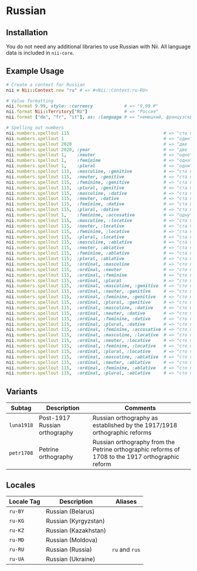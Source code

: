 <!-- This file has been generated. Source: languages/_template.md.erb -->

# Russian

## Installation

You do not need any additional libraries to use Russian with Nii.
All language data is included in `nii-core`.

## Example Usage

``` ruby
# Create a context for Russian
nii = Nii::Context.new "ru" # => #<Nii::Context:ru-RU>

# Value formatting
nii.format 9.99, style: :currency            # => "9,99 ₽"
nii.format Nii::Territory["RU"]              # => "Россия"
nii.format ["de", "fr", "it"], as: :language # => "немецкий, французский и итальянский"

# Spelling out numbers
nii.numbers.spellout 115                                    # => "сто пятнадцать"
nii.numbers.spellout 1                                      # => "один"
nii.numbers.spellout 2020                                   # => "две  двадцать"
nii.numbers.spellout 2020, :year                            # => "две тысячи двадцатого"
nii.numbers.spellout 1,    :neuter                          # => "одно"
nii.numbers.spellout 1,    :feminine                        # => "одна"
nii.numbers.spellout 1,    :plural                          # => "одни"
nii.numbers.spellout 115,  :masculine, :genitive            # => "ста пятнадцати"
nii.numbers.spellout 115,  :neuter, :genitive               # => "ста пятнадцати"
nii.numbers.spellout 115,  :feminine, :genitive             # => "ста пятнадцати"
nii.numbers.spellout 115,  :plural, :genitive               # => "ста пятнадцати"
nii.numbers.spellout 115,  :masculine, :dative              # => "ста пятнадцати"
nii.numbers.spellout 115,  :neuter, :dative                 # => "ста пятнадцати"
nii.numbers.spellout 115,  :feminine, :dative               # => "ста пятнадцати"
nii.numbers.spellout 115,  :plural, :dative                 # => "ста пятнадцати"
nii.numbers.spellout 1,    :feminine, :accusative           # => "одну"
nii.numbers.spellout 115,  :masculine, :locative            # => "ста пятнадцати"
nii.numbers.spellout 115,  :neuter, :locative               # => "ста пятнадцати"
nii.numbers.spellout 115,  :feminine, :locative             # => "ста пятнадцати"
nii.numbers.spellout 115,  :plural, :locative               # => "ста пятнадцати"
nii.numbers.spellout 115,  :masculine, :ablative            # => "ста пятнадцатью"
nii.numbers.spellout 115,  :neuter, :ablative               # => "ста пятнадцатью"
nii.numbers.spellout 115,  :feminine, :ablative             # => "ста пятнадцатью"
nii.numbers.spellout 115,  :plural, :ablative               # => "ста пятнадцатью"
nii.numbers.spellout 115,  :ordinal, :masculine             # => "сто пятнадцатый"
nii.numbers.spellout 115,  :ordinal, :neuter                # => "сто пятнадцатое"
nii.numbers.spellout 115,  :ordinal, :feminine              # => "сто пятнадцатая"
nii.numbers.spellout 115,  :ordinal, :plural                # => "сто пятнадцатые"
nii.numbers.spellout 115,  :ordinal, :masculine, :genitive  # => "сто пятнадцатого"
nii.numbers.spellout 115,  :ordinal, :neuter, :genitive     # => "сто пятнадцатого"
nii.numbers.spellout 115,  :ordinal, :feminine, :genitive   # => "сто пятнадцатой"
nii.numbers.spellout 115,  :ordinal, :plural, :genitive     # => "сто пятнадцатых"
nii.numbers.spellout 115,  :ordinal, :masculine, :dative    # => "сто пятнадцатому"
nii.numbers.spellout 115,  :ordinal, :neuter, :dative       # => "сто пятнадцатому"
nii.numbers.spellout 115,  :ordinal, :feminine, :dative     # => "сто пятнадцатой"
nii.numbers.spellout 115,  :ordinal, :plural, :dative       # => "сто пятнадцатым"
nii.numbers.spellout 115,  :ordinal, :feminine, :accusative # => "сто пятнадцатую"
nii.numbers.spellout 115,  :ordinal, :masculine, :locative  # => "сто пятнадцатом"
nii.numbers.spellout 115,  :ordinal, :neuter, :locative     # => "сто пятнадцатом"
nii.numbers.spellout 115,  :ordinal, :feminine, :locative   # => "сто пятнадцатой"
nii.numbers.spellout 115,  :ordinal, :plural, :locative     # => "сто пятнадцатых"
nii.numbers.spellout 115,  :ordinal, :masculine, :ablative  # => "сто пятнадцатым"
nii.numbers.spellout 115,  :ordinal, :neuter, :ablative     # => "сто пятнадцатым"
nii.numbers.spellout 115,  :ordinal, :feminine, :ablative   # => "сто пятнадцатой"
nii.numbers.spellout 115,  :ordinal, :plural, :ablative     # => "сто пятнадцатыми"
```

## Variants

<table>
  <thead>
    <tr>
      <th>Subtag</th>
      <th>Description</th>
      <th>Comments</th>
    </tr>
  </thead>
  <tbody>
    <tr>
      <td><code>luna1918</code></td>
      <td>Post-1917 Russian orthography</td>
      <td>Russian orthography as established by the 1917/1918 orthographic reforms</td>
    </tr>
    <tr>
      <td><code>petr1708</code></td>
      <td>Petrine orthography</td>
      <td>Russian orthography from the Petrine orthographic reforms of 1708 to the 1917 orthographic reform</td>
    </tr>
  </tbody>
</table>

## Locales

<table>
  <thead>
    <tr>
      <th>Locale Tag</th>
      <th>Description</th>
      <th>Aliases</th>
    </tr>
  </thead>
  <tbody>
    <tr>
      <td><code>ru-BY</code></td>
      <td>Russian (Belarus)</td>
      <td></td>
    </tr>
    <tr>
      <td><code>ru-KG</code></td>
      <td>Russian (Kyrgyzstan)</td>
      <td></td>
    </tr>
    <tr>
      <td><code>ru-KZ</code></td>
      <td>Russian (Kazakhstan)</td>
      <td></td>
    </tr>
    <tr>
      <td><code>ru-MD</code></td>
      <td>Russian (Moldova)</td>
      <td></td>
    </tr>
    <tr>
      <td><code>ru-RU</code></td>
      <td>Russian (Russia)</td>
      <td><code>ru</code> and <code>rus</code></td>
    </tr>
    <tr>
      <td><code>ru-UA</code></td>
      <td>Russian (Ukraine)</td>
      <td></td>
    </tr>
  </tbody>
</table>

